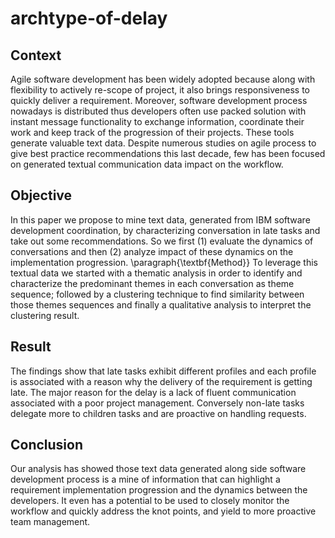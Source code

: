# archtype-of-delay

## Context
Agile software development has been widely adopted because along with flexibility to actively re-scope of project, it also brings responsiveness to quickly deliver a requirement. Moreover, software development process nowadays is distributed thus developers often use packed solution with instant message functionality to exchange information, coordinate their work and keep track of the progression of their projects. These tools generate valuable text data. Despite numerous studies on agile process to give best practice recommendations this last decade, few has been focused on generated textual communication data impact on the workflow.   
## Objective
In this paper we propose to mine text data, generated from IBM software development coordination, by characterizing conversation in late tasks and take out some recommendations. So we first (1) evaluate the dynamics of conversations and then (2) analyze impact of these dynamics on the implementation progression.
\paragraph{\textbf{Method}}
To leverage this textual data we started with a thematic analysis in order to identify and characterize the predominant themes in each conversation as theme sequence; followed by a clustering technique to find similarity between those themes sequences and finally a qualitative analysis to interpret the clustering result.
## Result
The findings show that late tasks exhibit different profiles and each profile is associated with a reason why the delivery of the requirement is getting late. The major reason  for the delay is a lack of fluent communication associated with a poor project management. Conversely non-late tasks delegate more to children tasks and are proactive on handling requests.
## Conclusion
Our analysis has showed those text data generated along side software development process is a mine of information that can highlight a requirement implementation progression and the dynamics between the developers. It even has a potential to be used to closely monitor the workflow and quickly address the knot points, and yield to more proactive team management. 
